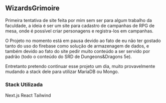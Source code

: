 ## WizardsGrimoire

Primeira tentativa de site feita por mim sem ser para algum trabalho da faculdade, a ideia é ser um site para cadastro de campanhas de RPG de mesa, onde é possível criar personagens e registra-los em campanhas.

O Projeto no momento está em pausa devido ao fato de eu não ter gostado tanto do uso do firebase como solução de armazenagem de dados, e também devido ao fato do site pedir muito conteúdo a ser servido por padrão (todo o conteúdo do SRD de Dungeons&Dragons 5e).

Entretanto pretendo continuar esse projeto um dia, muito provavelmente mudando a stack dele para utilizar MariaDB ou Mongo.

### Stack Utilizada

Next.js
React
Tailwind
